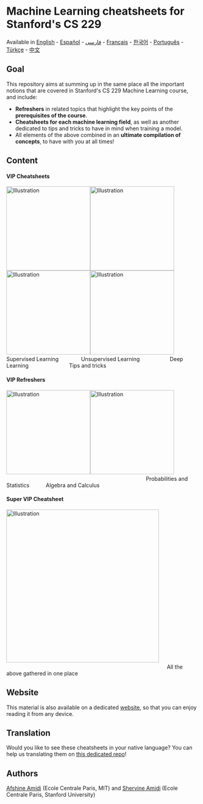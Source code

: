 # Machine Learning cheatsheets for Stanford's CS 229

Available in [English](https://github.com/afshinea/stanford-cs-229-machine-learning/tree/master/en) -  [Español](https://github.com/afshinea/stanford-cs-229-machine-learning/tree/master/es) -  [فارسی](https://stanford.edu/~shervine/l/fa/teaching/cs-229/cheatsheet-supervised-learning) -  [Français](https://github.com/afshinea/stanford-cs-229-machine-learning/tree/master/fr) -  [한국어](https://stanford.edu/~shervine/l/ko/teaching/cs-229/cheatsheet-machine-learning-tips-and-tricks) -  [Português](https://github.com/afshinea/stanford-cs-229-machine-learning/tree/master/pt) -  [Türkçe](https://stanford.edu/~shervine/l/tr/teaching/cs-229/cheatsheet-supervised-learning) -  [中文](https://github.com/afshinea/stanford-cs-229-machine-learning/tree/master/zh)

## Goal
This repository aims at summing up in the same place all the important notions that are covered in Stanford's CS 229 Machine Learning course, and include:
- **Refreshers** in related topics that highlight the key points of the **prerequisites of the course**.
- **Cheatsheets for each machine learning field**, as well as another dedicated to tips and tricks to have in mind when training a model.
- All elements of the above combined in an **ultimate compilation of concepts**, to have with you at all times!

## Content
#### VIP Cheatsheets
<a href="https://github.com/afshinea/stanford-cs-229-machine-learning/blob/master/en/cheatsheet-supervised-learning.pdf"><img src="https://stanford.edu/~shervine/images/vip-cheatsheet-supervised-learning.png?" alt="Illustration" width="220px"/></a><a href="https://github.com/afshinea/stanford-cs-229-machine-learning/blob/master/en/cheatsheet-unsupervised-learning.pdf"><img src="https://stanford.edu/~shervine/images/vip-cheatsheet-unsupervised-learning.png" alt="Illustration" width="220px"/></a><a href="https://github.com/afshinea/stanford-cs-229-machine-learning/blob/master/en/cheatsheet-deep-learning.pdf"><img src="https://stanford.edu/~shervine/images/vip-cheatsheet-deep-learning.png" alt="Illustration" width="220px"/></a><a href="https://github.com/afshinea/stanford-cs-229-machine-learning/blob/master/en/cheatsheet-machine-learning-tips-and-tricks.pdf"><img src="https://stanford.edu/~shervine/images/vip-cheatsheet-machine-learning-tricks.png" alt="Illustration" width="220px"/></a>
&nbsp; &nbsp; &nbsp;&nbsp; &nbsp; Supervised Learning &nbsp; &nbsp; &nbsp; &nbsp; &nbsp; &nbsp; &nbsp; Unsupervised Learning &nbsp; &nbsp; &nbsp; &nbsp;&nbsp; &nbsp; &nbsp; &nbsp; &nbsp; &nbsp; Deep Learning &nbsp; &nbsp; &nbsp; &nbsp; &nbsp; &nbsp; &nbsp; &nbsp; &nbsp; &nbsp; &nbsp; &nbsp; &nbsp; Tips and tricks

#### VIP Refreshers
<a href="https://github.com/afshinea/stanford-cs-229-machine-learning/blob/master/en/refresher-probabilities-statistics.pdf"><img src="https://stanford.edu/~shervine/images/vip-refresher-probabilities-and-statistics.png" alt="Illustration" width="220px"/></a><a href="https://github.com/afshinea/stanford-cs-229-machine-learning/blob/master/en/refresher-algebra-calculus.pdf"><img src="https://stanford.edu/~shervine/images/vip-refresher-linear-algebra-and-calculus.png#1" alt="Illustration" width="220px"/></a> &nbsp; &nbsp; &nbsp; &nbsp; &nbsp; &nbsp; &nbsp; &nbsp; &nbsp; &nbsp; &nbsp; &nbsp; &nbsp; &nbsp; &nbsp; &nbsp; &nbsp; &nbsp; &nbsp; &nbsp; &nbsp; &nbsp; &nbsp; &nbsp; &nbsp; &nbsp; &nbsp; &nbsp; &nbsp; &nbsp; &nbsp; &nbsp; &nbsp; &nbsp; &nbsp; &nbsp; &nbsp; &nbsp; &nbsp; &nbsp; &nbsp; &nbsp; &nbsp; &nbsp; &nbsp; &nbsp; &nbsp; &nbsp; &nbsp; &nbsp; &nbsp; &nbsp;&nbsp; &nbsp; &nbsp; Probabilities and Statistics &nbsp; &nbsp; &nbsp; &nbsp; &nbsp; Algebra and Calculus


#### Super VIP Cheatsheet
<a href="https://github.com/afshinea/stanford-cs-229-machine-learning/blob/master/en/super-cheatsheet-machine-learning.pdf"><img src="https://stanford.edu/~shervine/images/super-vip-cheatsheet.png" alt="Illustration" width="400px"/></a> &nbsp; &nbsp; &nbsp; &nbsp; &nbsp; &nbsp; &nbsp; &nbsp; &nbsp; &nbsp; &nbsp; &nbsp; &nbsp; &nbsp; &nbsp; &nbsp; &nbsp; &nbsp; &nbsp; &nbsp; &nbsp; &nbsp; &nbsp; &nbsp; &nbsp; &nbsp; &nbsp; &nbsp; &nbsp; &nbsp; &nbsp; &nbsp; &nbsp; &nbsp; &nbsp; &nbsp; &nbsp; &nbsp; &nbsp; &nbsp; &nbsp; &nbsp; &nbsp; &nbsp; &nbsp; &nbsp; &nbsp; &nbsp; &nbsp; &nbsp; &nbsp; &nbsp; &nbsp; &nbsp; &nbsp; &nbsp; &nbsp; &nbsp; &nbsp; &nbsp; &nbsp; &nbsp; &nbsp; &nbsp;&nbsp; &nbsp; &nbsp; All the above gathered in one place

## Website
This material is also available on a dedicated [website](https://stanford.edu/~shervine/teaching/cs-229), so that you can enjoy reading it from any device.

## Translation
Would you like to see these cheatsheets in your native language? You can help us translating them on [this dedicated repo](https://github.com/shervinea/cheatsheet-translation)!

## Authors
[Afshine Amidi](https://twitter.com/afshinea) (Ecole Centrale Paris, MIT) and [Shervine Amidi](https://twitter.com/shervinea) (Ecole Centrale Paris, Stanford University)
